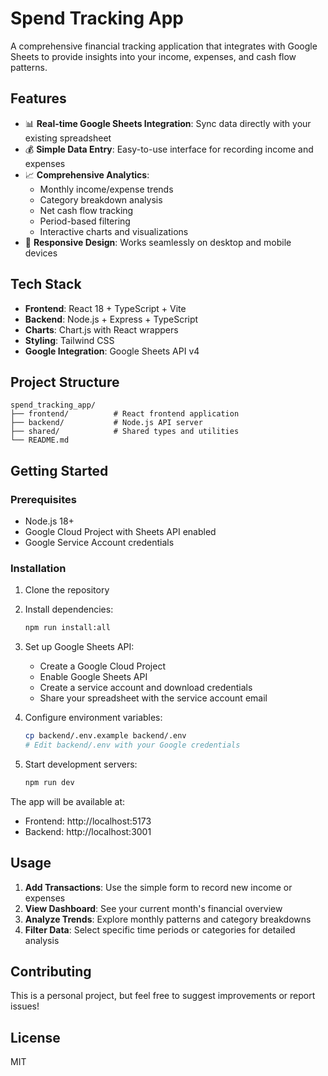 # Spend Tracking App

A comprehensive financial tracking application that integrates with Google Sheets to provide insights into your income, expenses, and cash flow patterns.

## Features

- 📊 **Real-time Google Sheets Integration**: Sync data directly with your existing spreadsheet
- 💰 **Simple Data Entry**: Easy-to-use interface for recording income and expenses
- 📈 **Comprehensive Analytics**: 
  - Monthly income/expense trends
  - Category breakdown analysis
  - Net cash flow tracking
  - Period-based filtering
  - Interactive charts and visualizations
- 📱 **Responsive Design**: Works seamlessly on desktop and mobile devices

## Tech Stack

- **Frontend**: React 18 + TypeScript + Vite
- **Backend**: Node.js + Express + TypeScript
- **Charts**: Chart.js with React wrappers
- **Styling**: Tailwind CSS
- **Google Integration**: Google Sheets API v4

## Project Structure

```
spend_tracking_app/
├── frontend/          # React frontend application
├── backend/           # Node.js API server
├── shared/            # Shared types and utilities
└── README.md
```

## Getting Started

### Prerequisites

- Node.js 18+ 
- Google Cloud Project with Sheets API enabled
- Google Service Account credentials

### Installation

1. Clone the repository
2. Install dependencies:
   ```bash
   npm run install:all
   ```

3. Set up Google Sheets API:
   - Create a Google Cloud Project
   - Enable Google Sheets API
   - Create a service account and download credentials
   - Share your spreadsheet with the service account email

4. Configure environment variables:
   ```bash
   cp backend/.env.example backend/.env
   # Edit backend/.env with your Google credentials
   ```

5. Start development servers:
   ```bash
   npm run dev
   ```

The app will be available at:
- Frontend: http://localhost:5173
- Backend: http://localhost:3001

## Usage

1. **Add Transactions**: Use the simple form to record new income or expenses
2. **View Dashboard**: See your current month's financial overview
3. **Analyze Trends**: Explore monthly patterns and category breakdowns
4. **Filter Data**: Select specific time periods or categories for detailed analysis

## Contributing

This is a personal project, but feel free to suggest improvements or report issues!

## License

MIT
